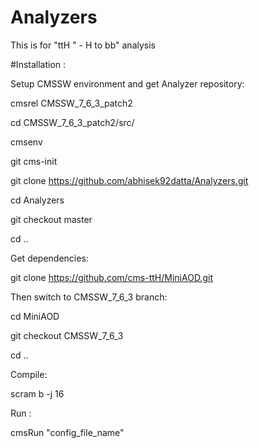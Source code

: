 # Analyzers

This is for "ttH " -  H to bb" analysis

#Installation :

Setup CMSSW environment and get Analyzer repository:

cmsrel CMSSW_7_6_3_patch2

cd CMSSW_7_6_3_patch2/src/

cmsenv

git cms-init

git clone https://github.com/abhisek92datta/Analyzers.git

cd Analyzers

git checkout master

cd ..

Get dependencies:

git clone https://github.com/cms-ttH/MiniAOD.git

Then switch to CMSSW_7_6_3 branch:

cd MiniAOD

git checkout CMSSW_7_6_3

cd ..

Compile:

scram b -j 16

Run :

cmsRun "config_file_name" 
